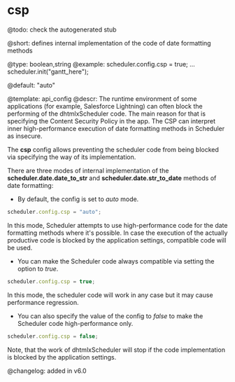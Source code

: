 csp
=============

@todo:
	check the autogenerated stub


@short: defines internal implementation of the code of date formatting methods
	

@type: boolean,string
@example:
scheduler.config.csp = true;
...
scheduler.init("gantt_here");

@default: "auto"

@template:	api_config
@descr:
The runtime environment of some applications (for example, Salesforce Lightning) can often block the performing of the dhtmlxScheduler code.
The main reason for that is specifying the Content Security Policy in the app. 
The CSP can interpret inner high-performance execution of date formatting methods in Scheduler as insecure. 

The **csp** config allows preventing the scheduler code from being blocked via specifying the way of its implementation. 

There are three modes of internal implementation of the **scheduler.date.date_to_str** and **scheduler.date.str_to_date** methods of date formatting:

- By default, the config is set to *auto* mode. 

~~~js
scheduler.config.csp = "auto";
~~~

In this mode, Scheduler attempts to use high-performance code for the date formatting methods where it's possible. In case the execution of the actually productive code is blocked by the application settings, compatible code will be used.

- You can make the Scheduler code always compatible via setting the option to *true*.

~~~js
scheduler.config.csp = true;
~~~

In this mode, the scheduler code will work in any case but it may cause performance regression.

-  You can also specify the value of the config to *false* to make the Scheduler code high-performance only.

~~~js
scheduler.config.csp = false;
~~~

Note, that the work of dhtmlxScheduler will stop if the code implementation is blocked by the application settings.

@changelog: added in v6.0

